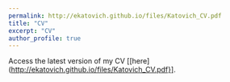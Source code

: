 ```yaml
---
permalink: http://ekatovich.github.io/files/Katovich_CV.pdf
title: "CV"
excerpt: "CV"
author_profile: true
---
```


Access the latest version of my CV [[here](http://ekatovich.github.io/files/Katovich_CV.pdf}].

